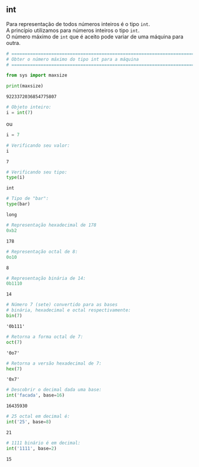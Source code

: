 ## int

Para representação de todos números inteiros é o tipo `int`.  
A princípio utilizamos para números inteiros o tipo `int`.  
O número máximo de `int` que é aceito pode variar de uma máquina para outra.  
     
```python
# ============================================================================
# Obter o número máximo do tipo int para a máquina
# ============================================================================

from sys import maxsize

print(maxsize)
```

```
9223372036854775807
```



```python
# Objeto inteiro:
i = int(7)
```

ou

```python
i = 7
```

```python
# Verificando seu valor:
i
```

```
7
```

```python
# Verificando seu tipo:
type(i)
```

```
int
```

```python
# Tipo de "bar":
type(bar)
```

```
long
```

```python
# Representação hexadecimal de 178
0xb2
```

```
178
```

```python
# Representação octal de 8:
0o10
```

```
8
```

```python
# Representação binária de 14:
0b1110
```

```
14
```

```python
# Número 7 (sete) convertido para as bases 
# binária, hexadecimal e octal respectivamente:
bin(7)
```

```
'0b111'
```

```python
# Retorna a forma octal de 7:
oct(7)
```

```
'0o7'
```

```python
# Retorna a versão hexadecimal de 7:
hex(7)
```

```
'0x7'
```

```python
# Descobrir o decimal dada uma base:
int('facada', base=16)
```

```
16435930
```

```python
# 25 octal em decimal é:
int('25', base=8)
```

```
21
```

```python
# 1111 binário é em decimal:
int('1111', base=2)
```

```
15
```

